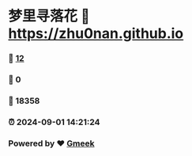 # 梦里寻落花 :link: https://zhu0nan.github.io 
### :page_facing_up: [12](https://zhu0nan.github.io/tag.html) 
### :speech_balloon: 0 
### :hibiscus: 18358 
### :alarm_clock: 2024-09-01 14:21:24 
### Powered by :heart: [Gmeek](https://github.com/Meekdai/Gmeek)
